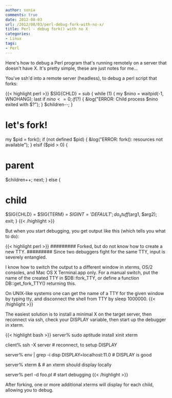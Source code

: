 ```yaml
---
author: sonia
comments: true
date: 2012-08-03
url: /2012/08/03/perl-debug-fork-with-no-x/
title: Perl - debug fork() with no X
categories:
- Linux
tags:
- Perl
---
```


Here's how to debug a Perl program that's running remotely on a server that doesn't have X. It's pretty simple, these are just notes for me...

<!--more-->

You've ssh'd into a remote server (headless), to debug a perl script that forks:

{{< highlight perl >}}
$SIG{CHLD} = sub {
  while (1) {
    my $nino = waitpid(-1, WNOHANG);
    last if $nino <= 0;
    if ($?) {
      &log("ERROR: Child process $nino exited with $?");
    }
    $children--;
  }

# let's fork!
my $pid = fork();
if (not defined $pid) {
  &log("ERROR: fork(): resources not available");
}
elsif ($pid > 0) {
  # parent
  $children++;
  next;
}
else {
  # child
  $SIG{CHLD} = $SIG{TERM} = $SIG{INT} = 'DEFAULT';
  do_stuff($arg1, $arg2);
  exit;
}
{{< /highlight >}}

But when you start debugging, you get output like this (which tells you what to do):

{{< highlight perl >}}
######### Forked, but do not know how to create a new TTY. #########
  Since two debuggers fight for the same TTY, input is severely entangled.

  I know how to switch the output to a different window in xterms, OS/2
  consoles, and Mac OS X Terminal.app only.  For a manual switch, put the name
  of the created TTY in $DB::fork_TTY, or define a function
  DB::get_fork_TTY() returning this.

  On UNIX-like systems one can get the name of a TTY for the given window
  by typing tty, and disconnect the shell from TTY by sleep 1000000.
{{< /highlight >}}

The easiest solution is to install a minimal X on the target server, then reconnect via ssh, check your DISPLAY variable, then start up the debugger in xterm.

{{< highlight bash >}}
server% sudo aptitude install xinit xterm

client% ssh -X server                # reconnect, to setup DISPLAY

server% env | grep -i disp
DISPLAY=localhost:11.0               # DISPLAY is good

server% xterm &                      # an xterm should display locally

server% perl -d foo.pl               # start debugging
{{< /highlight >}}

After forking, one or more additional xterms will display for each child, allowing you to debug.


